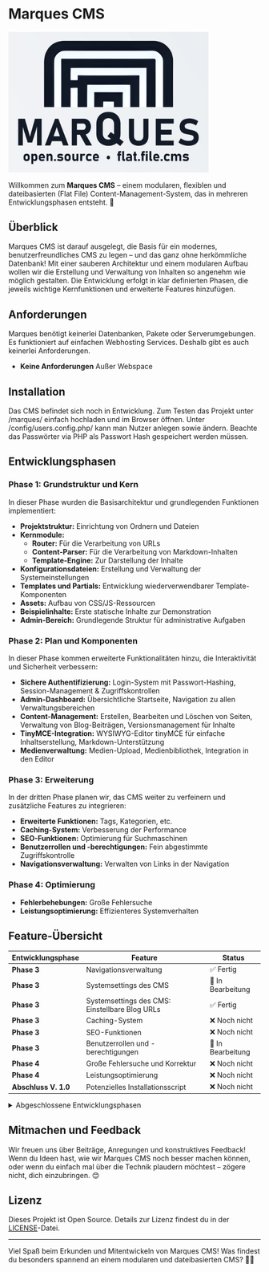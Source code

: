 # Marques CMS

<img src="assets/logo-text-bg.jpg" alt="marques logo" width="400"/>

Willkommen zum **Marques CMS** – einem modularen, flexiblen und dateibasierten (Flat File) Content-Management-System, das in mehreren Entwicklungsphasen entsteht. 🎉

## Überblick

Marques CMS ist darauf ausgelegt, die Basis für ein modernes, benutzerfreundliches CMS zu legen – und das ganz ohne herkömmliche Datenbank! Mit einer sauberen Architektur und einem modularen Aufbau wollen wir die Erstellung und Verwaltung von Inhalten so angenehm wie möglich gestalten. Die Entwicklung erfolgt in klar definierten Phasen, die jeweils wichtige Kernfunktionen und erweiterte Features hinzufügen.

## Anforderungen

Marques benötigt keinerlei Datenbanken, Pakete oder Serverumgebungen. Es funktioniert auf einfachen Webhosting Services. Deshalb gibt es auch keinerlei Anforderungen.
- **Keine Anforderungen** Außer Webspace

## Installation

Das CMS befindet sich noch in Entwicklung. Zum Testen das Projekt unter /marques/ einfach hochladen und im Browser öffnen. Unter /config/users.config.php/ kann man Nutzer anlegen sowie ändern. Beachte das Passwörter via PHP als Passwort Hash gespeichert werden müssen.

## Entwicklungsphasen

### Phase 1: Grundstruktur und Kern

In dieser Phase wurden die Basisarchitektur und grundlegenden Funktionen implementiert:

- **Projektstruktur:** Einrichtung von Ordnern und Dateien
- **Kernmodule:** 
  - **Router:** Für die Verarbeitung von URLs
  - **Content-Parser:** Für die Verarbeitung von Markdown-Inhalten
  - **Template-Engine:** Zur Darstellung der Inhalte
- **Konfigurationsdateien:** Erstellung und Verwaltung der Systemeinstellungen
- **Templates und Partials:** Entwicklung wiederverwendbarer Template-Komponenten
- **Assets:** Aufbau von CSS/JS-Ressourcen
- **Beispielinhalte:** Erste statische Inhalte zur Demonstration
- **Admin-Bereich:** Grundlegende Struktur für administrative Aufgaben

### Phase 2: Plan und Komponenten

In dieser Phase kommen erweiterte Funktionalitäten hinzu, die Interaktivität und Sicherheit verbessern:

- **Sichere Authentifizierung:** Login-System mit Passwort-Hashing, Session-Management & Zugriffskontrollen
- **Admin-Dashboard:** Übersichtliche Startseite, Navigation zu allen Verwaltungsbereichen
- **Content-Management:** Erstellen, Bearbeiten und Löschen von Seiten, Verwaltung von Blog-Beiträgen, Versionsmanagement für Inhalte
- **TinyMCE-Integration:** WYSIWYG-Editor tinyMCE für einfache Inhaltserstellung, Markdown-Unterstützung
- **Medienverwaltung:** Medien-Upload, Medienbibliothek, Integration in den Editor

### Phase 3: Erweiterung

In der dritten Phase planen wir, das CMS weiter zu verfeinern und zusätzliche Features zu integrieren:

- **Erweiterte Funktionen:** Tags, Kategorien, etc.
- **Caching-System:** Verbesserung der Performance
- **SEO-Funktionen:** Optimierung für Suchmaschinen
- **Benutzerrollen und -berechtigungen:** Fein abgestimmte Zugriffskontrolle
- **Navigationsverwaltung:** Verwalten von Links in der Navigation

### Phase 4: Optimierung

- **Fehlerbehebungen:** Große Fehlersuche
- **Leistungsoptimierung:** Effizienteres Systemverhalten

## Feature-Übersicht

| Entwicklungsphase | Feature                                                         | Status            |
|-------------------|-----------------------------------------------------------------|-------------------|
| **Phase 3**       | Navigationsverwaltung                                               | ✅ Fertig     |
| **Phase 3**       | Systemsettings des CMS                                              | 🔄 In Bearbeitung     |
| **Phase 3**       | Systemsettings des CMS: Einstellbare Blog URLs                      | ✅ Fertig     |
| **Phase 3**       | Caching-System                                                     | ❌ Noch nicht     |
| **Phase 3**       | SEO-Funktionen                                                     | ❌ Noch nicht     |
| **Phase 3**       | Benutzerrollen und -berechtigungen                                 | 🔄 In Bearbeitung     |
| **Phase 4**       | Große Fehlersuche und Korrektur                                    | ❌ Noch nicht     |
| **Phase 4**       | Leistungsoptimierung                                               | ❌ Noch nicht     |
| **Abschluss V. 1.0**       | Potenzielles Installationsscript                                               | ❌ Noch nicht     |

<details><summary>Abgeschlossene Entwicklungsphasen</summary>>
| Entwicklungsphase | Feature                                                         | Status            |
|-------------------|-----------------------------------------------------------------|-------------------|
| **Phase 1**       | Projektstruktur: Einrichtung von Ordnern und Dateien              | ✅ Fertig         |
| **Phase 1**       | Kernmodul: Router (URL-Verarbeitung)                              | ✅ Fertig         |
| **Phase 1**       | Kernmodul: Content-Parser (Markdown-Verarbeitung)                 | ✅ Fertig         |
| **Phase 1**       | Kernmodul: Template-Engine (Darstellung)                          | ✅ Fertig         |
| **Phase 1**       | Konfigurationsdateien                                             | ✅ Fertig         |
| **Phase 1**       | Templates und Partials                                            | ✅ Fertig         |
| **Phase 1**       | CSS/JS-Assets                                                     | ✅ Fertig         |
| **Phase 1**       | Beispielinhalte                                                   | ✅ Fertig         |
| **Phase 1**       | Grundlegende Admin-Bereich-Struktur                               | ✅ Fertig         |
| **Phase 2**       | Sichere Authentifizierung: Login-System mit Passwort-Hashing        | ✅ Fertig        |
| **Phase 2**       | Sichere Authentifizierung: Session-Management                      | ✅ Fertig         |
| **Phase 2**       | Sichere Authentifizierung: Zugriffskontrollen                      | ✅ Fertig |
| **Phase 2**       | Admin-Dashboard: Übersichtliche Startseite                         | ✅ Fertig         |
| **Phase 2**       | Admin-Dashboard: Navigation zu allen Verwaltungsbereichen          | ✅ Fertig         |
| **Phase 2**       | Content-Management: Seiten erstellen, bearbeiten, löschen          | ✅ Fertig         |
| **Phase 2**       | Content-Management: Blog-Beiträge verwalten                        | ✅ Fertig |
| **Phase 2**       | Content-Management: Versionsmanagement für Inhalte                 | ✅ Fertig         |
| **Phase 2**       | TinyMCE-Integration: WYSIWYG-Editor (TINYMCE)                      | ✅ Fertig         |
| **Phase 2**       | TinyMCE-Integration: Markdown-Unterstützung                        | ✅ Fertig         |
| **Phase 2**       | Medienverwaltung: Medien-Upload                                    | ✅ Fertig         |
| **Phase 2**       | Medienverwaltung: Medienbibliothek                                 | ✅ Fertig         |
| **Phase 2**       | Medienverwaltung: Integration in den Editor                        | ✅ Fertig         |
| **Phase 2**       | Erweiterte Funktionen (z.B. Tags, Kategorien)                        | ✅ Fertig       |
</details>

## Mitmachen und Feedback

Wir freuen uns über Beiträge, Anregungen und konstruktives Feedback! Wenn du Ideen hast, wie wir Marques CMS noch besser machen können, oder wenn du einfach mal über die Technik plaudern möchtest – zögere nicht, dich einzubringen. 😊

## Lizenz

Dieses Projekt ist Open Source. Details zur Lizenz findest du in der [LICENSE](LICENSE)-Datei.

---

Viel Spaß beim Erkunden und Mitentwickeln von Marques CMS! Was findest du besonders spannend an einem modularen und dateibasierten CMS? 🤔💬
